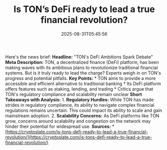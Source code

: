 ﻿---
title: "Is TON’s DeFi ready to lead a true financial revolution?"
date: "2025-08-31T05:45:56"
category: "Markets"
summary: ""
slug: "is tons defi ready to lead a true financial revolution"
source_urls:
  - "https://cryptoslate.com/is-tons-defi-ready-to-lead-a-true-financial-revolution/"
seo:
  title: "Is TON’s DeFi ready to lead a true financial revolution? | Hash n Hedge"
  description: ""
  keywords: ["news", "markets", "brief"]
---
Here's the news brief:  **Headline:** "TON's DeFi Ambitions Spark Debate"  **Meta Description:** TON, a decentralized finance (DeFi) platform, has been making waves with its ambitious plans to revolutionize traditional financial systems. But is it truly ready to lead the charge? Experts weigh in on TON's progress and potential pitfalls.  **Key Points:**  * TON aims to provide a more accessible and efficient alternative to traditional banking * Its DeFi platform offers features such as staking, lending, and trading * Critics argue that TON's regulatory compliance and scalability remain unclear  **Short Takeaways with Analysis:**  1. **Regulatory Hurdles:** While TON has made strides in regulatory compliance, its ability to navigate complex financial regulations remains uncertain. This could impact its ability to scale and gain mainstream adoption. 2. **Scalability Concerns:** As DeFi platforms like TON grow, concerns around scalability and congestion on the network may hinder their potential for widespread use.  **Sources:**  * [https://cryptoslate.com/is-tons-defi-ready-to-lead-a-true-financial-revolution/](https://cryptoslate.com/is-tons-defi-ready-to-lead-a-true-financial-revolution/) 
